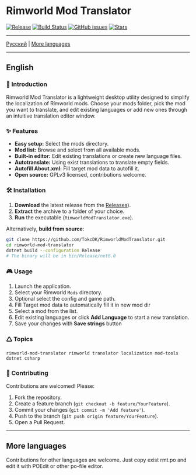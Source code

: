 # Rimworld Mod Translator

[![Release](https://img.shields.io/github/v/release/TokcDK/RimworldModTranslator
)](LICENSE) [![Build Status](https://img.shields.io/github/actions/workflow/status/TokcDK/RimworldModTranslator/ci.yml)](https://github.com/TokcDK/RimworldModTranslator/actions) [![GitHub issues](https://img.shields.io/github/issues/TokcDK/RimworldModTranslator)](https://github.com/TokcDK/RimworldModTranslator/issues) [![Stars](https://img.shields.io/github/stars/TokcDK/RimworldModTranslator)](https://github.com/TokcDK/RimworldModTranslator/stargazers)

---

[Русский](README_RU.md) | [More languages](#more-languages)

---

## English

### 🚀 Introduction
Rimworld Mod Translator is a lightweight desktop utility designed to simplify the localization of Rimworld mods. Choose your mods folder, pick the mod you want to translate, and edit existing languages or add new ones through an intuitive translation editor window.

### ✨ Features
- **Easy setup:** Select the mods directory.
- **Mod list:** Browse and select from all available mods.
- **Built‑in editor:** Edit existing translations or create new language files.
- **Autotranslate:** Using exist translations to translate empty fields.
- **Autofill About.xml:** Fill target mod data to autofill it.
- **Open source:** GPLv3 licensed, contributions welcome.

### 🛠️ Installation
1. **Download** the latest release from the [Releases](https://github.com/TokcDK/RimworldModTranslator/releases/latest)).
2. **Extract** the archive to a folder of your choice.
3. **Run** the executable (`RimworldModTranslator.exe`).

Alternatively, **build from source**:

```bash
git clone https://github.com/TokcDK/RimworldModTranslator.git
cd rimworld-mod-translator
dotnet build --configuration Release
# The binary will be in bin/Release/net8.0
```

### 🎮 Usage
1. Launch the application.
2. Select your Rimworld `Mods` directory.
3. Optional select the config and game path.
4. Fill Target mod data to automatically fill it in new mod dir
5. Select a mod from the list.
6. Edit existing languages or click **Add Language** to start a new translation.
7. Save your changes with **Save strings** button

### 🛆 Topics
```
rimworld-mod-translator rimworld translator localization mod-tools dotnet csharp
```

### 🤝 Contributing
Contributions are welcomed! Please:
1. Fork the repository.
2. Create a feature branch (`git checkout -b feature/YourFeature`).
3. Commit your changes (`git commit -m 'Add feature'`).
4. Push to the branch (`git push origin feature/YourFeature`).
5. Open a Pull Request.

---

## More languages
Contributions for other languages are welcome. Just copy exist rmt.po and edit it with POEdit or other po-file editor.
